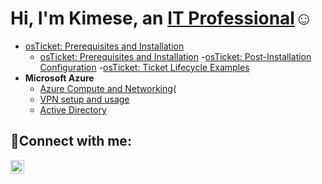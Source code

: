 <h1>Hi, I'm Kimese, an <a href="https://www.linkedin.com/in/kimese-christian-869a83202/">IT Professional</a>☺</h1>



- [osTicket: Prerequisites and Installation](https://github.com/kimchri1984osticket-prereqs)
  - [osTicket: Prerequisites and Installation](https://github.com/kimchri1984osticket-prereqs)
  -[osTicket: Post-Installation Configuration](https://github.com/kimchri1984/post-install-config)
  -[osTicket: Ticket Lifecycle Examples](https://github.com/kimchri1984/ticket-lifecycle)
- <b>Microsoft Azure</b>
  - [Azure Compute and Networking](https://github.com/kimchri1984/azure-compute-networking){
  - [VPN setup and usage](https://github.com/kimchri1984/vpn-setup-usage)
  - [Active Directory](https://github.com/kimchri1984/active_directory)

<h2>🤳Connect with me:</h2>
 
[<img align="left" alt="Josh | LinkedIn" width="22px" src="https://cdn.jsdelivr.net/npm/simple-icons@v3/icons/linkedin.svg" />][linkedin]


[linkedin]: https://www.linkedin.com/in/kimese-christian-869a83202/
